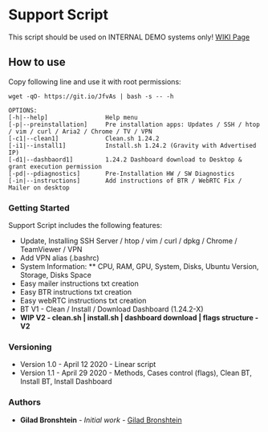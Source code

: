 # Support Script

This script should be used on INTERNAL DEMO systems only!
[WIKI Page](https://anyvision.atlassian.net/wiki/spaces/SUPPORT/pages/1604159099/Support+Script+-+INTERNAL+ONLY)

## How to use

Copy following line and use it with root permissions:

```
wget -qO- https://git.io/JfvAs | bash -s -- -h

OPTIONS:
[-h|--help]                Help menu
[-p|--preinstallation]     Pre installation apps: Updates / SSH / htop / vim / curl / Aria2 / Chrome / TV / VPN
[-c1|--clean1]             Clean.sh 1.24.2
[-i1|--install1]           Install.sh 1.24.2 (Gravity with Advertised IP)
[-d1|--dashbaord1]         1.24.2 Dashboard download to Desktop & grant execution permission
[-pd|--pdiagnostics]       Pre-Installation HW / SW Diagnostics
[-in|--instructions]       Add instructions of BTR / WebRTC Fix / Mailer on desktop
```

### Getting Started

Support Script includes the following features:
* Update, Installing SSH Server / htop / vim / curl / dpkg / Chrome / TeamViewer / VPN
* Add VPN alias (.bashrc)
* System Information: 
** CPU, RAM, GPU, System, Disks, Ubuntu Version, Storage, Disks Space
* Easy mailer instructions txt creation 
* Easy BTR instructions txt creation
* Easy webRTC instructions txt creation
* BT V1 - Clean / Install / Download Dashboard (1.24.2-X)
* **WIP V2 - clean.sh | install.sh | dashboard download | flags structure - V2**

### Versioning

* Version 1.0 - April 12 2020 - Linear script
* Version 1.1 - April 29 2020 - Methods, Cases control (flags), Clean BT, Install BT, Install Dashboard

### Authors

* **Gilad Bronshtein** - *Initial work* - [Gilad Bronshtein](https://github.com/gbronshtein-anyvision)
